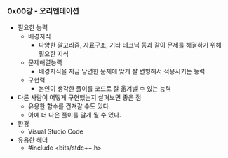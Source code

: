 ### 0x00강 - 오리엔테이션

- 필요한 능력
  - 배경지식
    - 다양한 알고리즘, 자료구조, 기타 테크닉 등과 같이 문제를 해결하기 위해 필요한 지식
  - 문제해결능력
    - 배경지식을 지금 당면한 문제에 맞게 잘 변형해서 적용시키는 능력
  - 구현력
    - 본인이 생각한 풀이를 코드로 잘 옮겨낼 수 있는 능력
- 다른 사람이 어떻게 구현했는지 살펴보면 좋은 점
  - 유용한 함수를 건져갈 수도 있다.
  - 아예 더 나은 풀이를 알게 될 수 있다.
- 환경
  - Visual Studio Code
- 유용한 헤더
  - #include <bits/stdc++.h>
